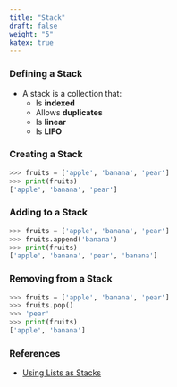 ```yaml
---
title: "Stack"
draft: false
weight: "5"
katex: true
---
```


### Defining a Stack
- A stack is a collection that:
	- Is **indexed**
	- Allows **duplicates**
	- Is **linear**
	- Is **LIFO**

### Creating a Stack

```python
>>> fruits = ['apple', 'banana', 'pear']
>>> print(fruits)
['apple', 'banana', 'pear']
```

### Adding to a Stack

```python
>>> fruits = ['apple', 'banana', 'pear']
>>> fruits.append('banana')
>>> print(fruits)
['apple', 'banana', 'pear', 'banana']
```

### Removing from a Stack

```python
>>> fruits = ['apple', 'banana', 'pear']
>>> fruits.pop()
>>> 'pear'
>>> print(fruits)
['apple', 'banana']
```

### References
- [Using Lists as Stacks](https://docs.python.org/3/tutorial/datastructures.html#using-lists-as-stacks)
